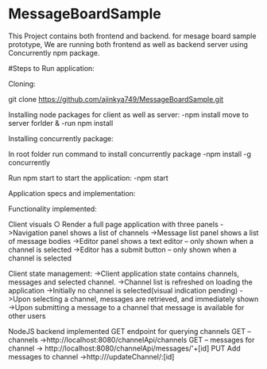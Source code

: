 # MessageBoardSample

This Project contains both frontend and backend. for mesage board sample prototype, We are running both frontend as well as backend server using Concurrently npm package.

#Steps to Run application:

Cloning:

git clone https://github.com/ajinkya749/MessageBoardSample.git

Installing node packages for client as well as server:
-npm install
move to server forlder & 
-run npm install

Installing concurrently package:

In root folder run command to install concurrently package
 -npm install -g concurrently

Run npm start to start the application:
  -npm start

Application specs and implementation:

Functionality implemented:

Client visuals ○ Render a full page application with three panels 
 ->Navigation panel shows a list of channels
 ->Message list panel shows a list of message bodies 
 ->Editor panel shows a text editor – only shown when a channel is selected
 ->Editor has a submit button – only shown when a channel is selected 

Client state management:
 ->Client application state contains channels, messages  and selected channel.
 ->Channel list is refreshed on loading the application
 ->Initially no channel is selected(visual indication pending)
 ->Upon selecting a channel, messages are retrieved, and  immediately shown
 ->Upon submitting a message to a channel that message is available for other users

NodeJS backend implemented
 GET endpoint for querying channels 
 GET –  channels  ->http://localhost:8080/channelApi/channels
 GET – messages for channel -> http://localhost:8080/channelApi/messages/'+[id]
 PUT Add  messages to channel ->http:///updateChannel/:[id]
